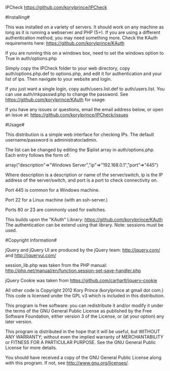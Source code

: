 IPCheck
https://github.com/korylprince/IPCheck

#Installing#

This was installed on a variety of servers. It should work on any machine as long as it is running a webserver and PHP (5+).
If you are using a different authentication method, you may need something more. Check the KAuth requirements here:
https://github.com/korylprince/KAuth

If you are running this on a windows box, need to set the windows option to True in auth/options.php

Simply copy the IPCheck folder to your web directory, copy auth/options.php.def to options.php, and edit it for authentication and your list of ips. Then navigate to your website and login. 

If you just want a single login, copy auth/users.list.def to auth/users.list. You can use auth/mkpasswd.php to change the password. See https://github.com/korylprince/KAuth for usage.

If you have any issues or questions, email the email address below, or open an issue at:
https://github.com/korylprince/IPCheck/issues

#Usage#

This distribution is a simple web interface for checking IPs.
The default username/password is administrator/admin.

The list can be changed by editing the $iplist array in auth/options.php.
Each entry follows the form of:

array("description"=>"Windows Server","ip"=>"192.168.0.1","port"=>"445")

Where description is a description or name of the server/switch, ip is the IP address of the server/switch, and port is a port to check connectivity on.

Port 445 is common for a Windows machine.

Port 22 for a Linux machine (with an ssh-server.)

Ports 80 or 23 are commonly used for switches.


This builds upon the "KAuth" Library:
https://github.com/korylprince/KAuth
The authentication can be extend using that library. Note: sessions must be used.

#Copyright Information#

jQuery and jQuery UI are produced by the jQuery team: http://jquery.com/ and http://jqueryui.com/

session\_lib.php was taken from the PHP manual: http://php.net/manual/en/function.session-set-save-handler.php

jQuery Cookie was taken from https://github.com/carhartl/jquery-cookie

All other code is Copyright 2012 Kory Prince (korylprince at gmail dot com.) This code is licensed under the GPL v3 which is included in this distribution.

This program is free software: you can redistribute it and/or modify
it under the terms of the GNU General Public License as published by
the Free Software Foundation, either version 3 of the License, or
(at your option) any later version.

This program is distributed in the hope that it will be useful,
but WITHOUT ANY WARRANTY; without even the implied warranty of
MERCHANTABILITY or FITNESS FOR A PARTICULAR PURPOSE.  See the
GNU General Public License for more details.

You should have received a copy of the GNU General Public License
along with this program.  If not, see <http://www.gnu.org/licenses/>.

